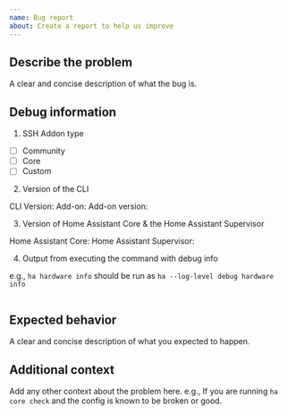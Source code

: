 ```yaml
---
name: Bug report
about: Create a report to help us improve
---
```


## Describe the problem

A clear and concise description of what the bug is.

## Debug information

1. SSH Addon type

- [ ] Community
- [ ] Core
- [ ] Custom

2. Version of the CLI

CLI Version: 
Add-on: 
Add-on version: 

3. Version of Home Assistant Core & the Home Assistant Supervisor

Home Assistant Core: 
Home Assistant Supervisor: 

4. Output from executing the command with debug info

e.g., `ha hardware info` should be run as `ha --log-level debug hardware info`
```txt

```

## Expected behavior

A clear and concise description of what you expected to happen.

## Additional context

Add any other context about the problem here.
e.g., If you are running `ha core check` and the config is known to be broken or good.

